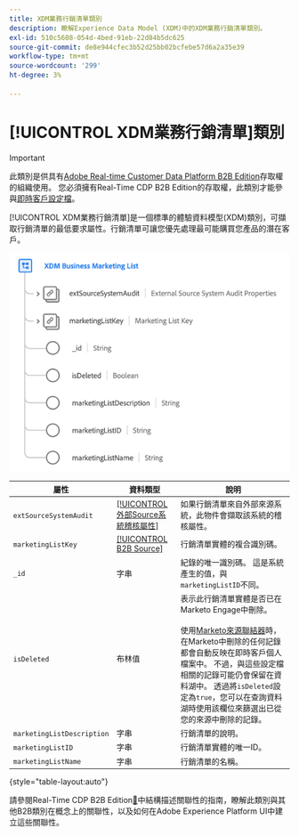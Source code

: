 ```yaml
---
title: XDM業務行銷清單類別
description: 瞭解Experience Data Model (XDM)中的XDM業務行銷清單類別。
exl-id: 510c5608-054d-4bed-91eb-22d84b5dc625
source-git-commit: de8e944cfec3b52d25bb02bcfebe57d6a2a35e39
workflow-type: tm+mt
source-wordcount: '299'
ht-degree: 3%

---
```


# [!UICONTROL XDM業務行銷清單]類別

>[!IMPORTANT]
>
>此類別是供具有[Adobe Real-time Customer Data Platform B2B Edition](../../../rtcdp/b2b-overview.md)存取權的組織使用。 您必須擁有Real-Time CDP B2B Edition的存取權，此類別才能參與[即時客戶設定檔](../../../profile/home.md)。

[!UICONTROL XDM業務行銷清單]是一個標準的體驗資料模型(XDM)類別，可擷取行銷清單的最低要求屬性。行銷清單可讓您優先處理最可能購買您產品的潛在客戶。

![ XDM商業行銷清單類別在UI中的結構](../../images/classes/b2b/business-marketing-list.png)

| 屬性 | 資料類型 | 說明 |
| --- | --- | --- |
| `extSourceSystemAudit` | [[!UICONTROL 外部Source系統稽核屬性]](../../data-types/external-source-system-audit-attributes.md) | 如果行銷清單來自外部來源系統，此物件會擷取該系統的稽核屬性。 |
| `marketingListKey` | [[!UICONTROL B2B Source]](../../data-types/b2b-source.md) | 行銷清單實體的複合識別碼。 |
| `_id` | 字串 | 紀錄的唯一識別碼。 這是系統產生的值，與`marketingListID`不同。 |
| `isDeleted` | 布林值 | 表示此行銷清單實體是否已在Marketo Engage中刪除。<br><br>使用[Marketo來源聯結器](../../../sources/connectors/adobe-applications/marketo/marketo.md)時，在Marketo中刪除的任何記錄都會自動反映在即時客戶個人檔案中。 不過，與這些設定檔相關的記錄可能仍會保留在資料湖中。 透過將`isDeleted`設定為`true`，您可以在查詢資料湖時使用該欄位來篩選出已從您的來源中刪除的記錄。 |
| `marketingListDescription` | 字串 | 行銷清單的說明。 |
| `marketingListID` | 字串 | 行銷清單實體的唯一ID。 |
| `marketingListName` | 字串 | 行銷清單的名稱。 |

{style="table-layout:auto"}

請參閱Real-Time CDP B2B Edition[&#128279;](../../tutorials/relationship-b2b.md)中結構描述關聯性的指南，瞭解此類別與其他B2B類別在概念上的關聯性，以及如何在Adobe Experience Platform UI中建立這些關聯性。
